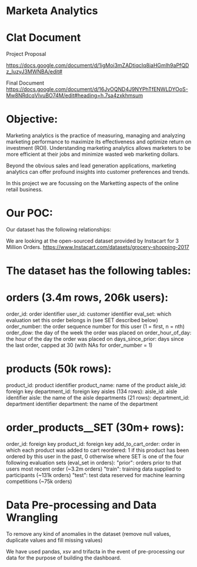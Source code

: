 # Marketa Analytics

# Clat Document
Project Proposal

https://docs.google.com/document/d/1igMoi3mZADtiqcIq8iaHGmIh9aPfQDz_IuzyJ3MWNBA/edit#

Final Document
https://docs.google.com/document/d/16JvOQND4J9NYPhTfENWLDYOoS-Mw8NRdcqVIvuBO74M/edit#heading=h.7sa4zxkhmsum


# Objective:
Marketing analytics is the practice of measuring, managing and analyzing marketing performance to maximize its effectiveness and optimize return on investment (ROI). Understanding marketing analytics allows marketers to be more efficient at their jobs and minimize wasted web marketing dollars.

Beyond the obvious sales and lead generation applications, marketing analytics can offer profound insights into customer preferences and trends.  

In this project we are focussing on the Marketting aspects of the online retail business.

# Our POC:
Our dataset has the following relationships:

We are looking at the open-sourced dataset provided by Instacart for 3 Million Orders.
https://www.Instacart.com/datasets/grocery-shopping-2017

# The dataset has the following tables:
# orders (3.4m rows, 206k users):
order_id: order identifier
user_id: customer identifier
eval_set: which evaluation set this order belongs in (see SET described below)
order_number: the order sequence number for this user (1 = first, n = nth)
order_dow: the day of the week the order was placed on
order_hour_of_day: the hour of the day the order was placed on
days_since_prior: days since the last order, capped at 30 (with NAs for order_number = 1)
# products (50k rows):
product_id: product identifier
product_name: name of the product
aisle_id: foreign key
department_id: foreign key
aisles (134 rows):
aisle_id: aisle identifier
aisle: the name of the aisle
departments (21 rows):
department_id: department identifier
department: the name of the department
# order_products__SET (30m+ rows):
order_id: foreign key
product_id: foreign key
add_to_cart_order: order in which each product was added to cart
reordered: 1 if this product has been ordered by this user in the past, 0 otherwise
where SET is one of the four following evaluation sets (eval_set in orders):
"prior": orders prior to that users most recent order (~3.2m orders)
"train": training data supplied to participants (~131k orders)
"test": test data reserved for machine learning competitions (~75k orders)
 

# Data Pre-processing and Data Wrangling
To remove any kind of anomalies in the dataset (remove null values, duplicate values and fill missing values)

We have used pandas, xsv and trifacta in the event of pre-processing our data for the purpose of building the dashboard.

